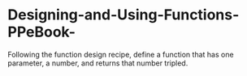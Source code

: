 # Designing-and-Using-Functions-PPeBook-
Following the function design recipe, define a function that has one parameter, a number, and returns that number tripled.
